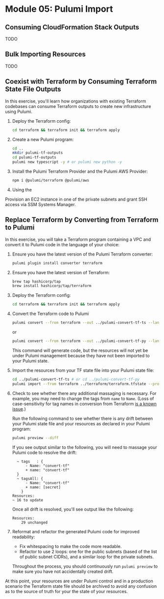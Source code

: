 # Module 05: Pulumi Import

## Consuming CloudFormation Stack Outputs

TODO

## Bulk Importing Resources

TODO

## Coexist with Terraform by Consuming Terraform State File Outputs

In this exercise, you'll learn how organizations with existing Terraform codebases can consume Terraform outputs to create new infrastructure using Pulumi.

1. Deploy the Terraform config:

    ```bash
    cd terraform && terraform init && terraform apply
    ```

1. Create a new Pulumi program:

    ```bash
    cd ..
    mkdir pulumi-tf-outputs
    cd pulumi-tf-outputs
    pulumi new typescript -y # or pulumi new python -y
    ```

1. Install the Pulumi Terraform Provider and the Pulumi AWS Provider:

    ```bash
    npm i @pulumi/terraform @pulumi/aws
    ```

1. Using the

Provision an EC2 instance in one of the private subnets and grant SSH access via SSM Systems Manager.

## Replace Terraform by Converting from Terraform to Pulumi

In this exercise, you will take a Terraform program containing a VPC and convert it to Pulumi code in the language of your choice:

1. Ensure you have the latest version of the Pulumi Terraform converter:

    ```bash
    pulumi plugin install converter terraform
    ```

1. Ensure you have the latest version of Terraform:

    ```bash
    brew tap hashicorp/tap
    brew install hashicorp/tap/terraform
    ```

1. Deploy the Terraform config:

    ```bash
    cd terraform && terraform init && terraform apply
    ```

1. Convert the Terraform code to Pulumi

    ```bash
    pulumi convert --from terraform --out ../pulumi-convert-tf-ts --language typescript
    ```

    or

    ```bash
    pulumi convert --from terraform --out ../pulumi-convert-tf-py --language python
    ```

    This command will generate code, but the resources will not yet be under Pulumi management because they have not been imported to your Pulumi state.

1. Import the resources from your TF state file into your Pulumi state file:

    ```bash
    cd ../pulumi-convert-tf-ts # or cd ../pulumi-convert-tf-py
    pulumi import --from terraform ../terraform/terraform.tfstate --protect=false --generate-code=false
    ```

1. Check to see whether there any additional massaging is necessary. For example, you may need to change the tags from `name` to `Name`. (Loss of case-sensitivity for tag names in conversion from Terraform [is a known issue](https://github.com/pulumi/pulumi-converter-terraform/issues/100).)

    Run the following command to see whether there is any drift between your Pulumi state file and your resources as declared in your Pulumi program:

    ```bash
    pulumi preview --diff
    ```

    If you see output similar to the following, you will need to massage your Pulumi code to resolve the drift:

    ```text
      ~ tags   : {
          - Name: "convert-tf"
          + name: "convert-tf"
      }
      ~ tagsAll: {
          - Name: "convert-tf"
          + name: [secret]
        }
    Resources:
    ~ 16 to update
    ```

    Once all drift is resolved, you'll see output like the following:

    ```text
    Resources:
        29 unchanged
    ```

1. Reformat and refactor the generated Pulumi code for improved readability:

    - Fix whitespacing to make the code more readable.
    - Refactor to use 2 loops: one for the public subnets (based of the list of public subnet CIDRs), and a similar loop for the private subnets.

    Throughout the process, you should continuously run `pulumi preview` to make sure you have not accidentally created drift.

At this point, your resources are under Pulumi control and in a production scenario the Terraform state file should be archived to avoid any confusion as to the source of truth for your the state of your resources.
